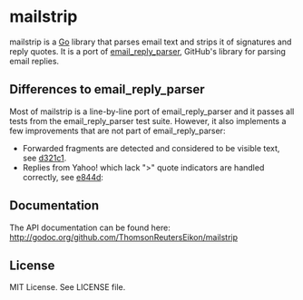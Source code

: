 # mailstrip

mailstrip is a [Go][2] library that parses email text and strips it of
signatures and reply quotes. It is a port of [email\_reply\_parser][1], GitHub's
library for parsing email replies.

## Differences to email_reply_parser

Most of mailstrip is a line-by-line port of email\_reply\_parser and it passes
all tests from the email\_reply\_parser test suite. However, it also implements
a few improvements that are not part of email\_reply\_parser:

* Forwarded fragments are detected and considered to be visible text, see
  [d321c1][3].
* Replies from Yahoo! which lack ">" quote indicators are handled correctly,
  see [e844d][4]:

## Documentation

The API documentation can be found here:
http://godoc.org/github.com/ThomsonReutersEikon/mailstrip

## License

MIT License. See LICENSE file.

[1]: https://github.com/github/email_reply_parser
[2]: http://golang.org/
[3]: https://github.com/ThomsonReutersEikon/mailstrip/commit/d321c10543f77c0beaacb40b04511e619f0652c6
[4]: https://github.com/ThomsonReutersEikon/mailstrip/commit/e844df52342787c3cf2e0ebb8850b16e35f7f437
